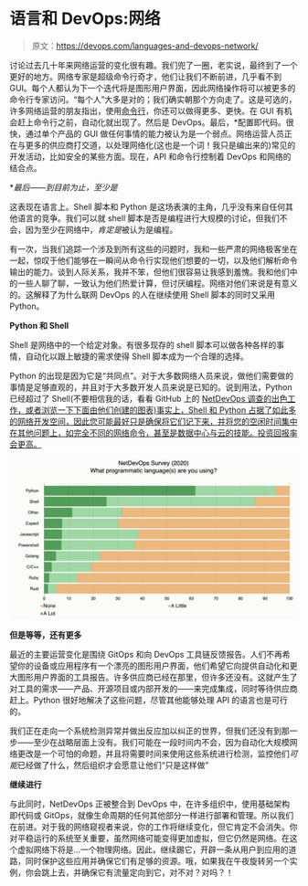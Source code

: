 # 语言和 DevOps:网络

> 原文：<https://devops.com/languages-and-devops-network/>

讨论过去几十年来网络运营的变化很有趣。我们兜了一圈，老实说，最终到了一个更好的地方。网络专家是超级命令行奇才，他们让我们不断前进，几乎看不到 GUI。每个人都认为下一个迭代将是图形用户界面，因此网络操作将可以被更多的命令行专家访问。“每个人”大多是对的；我们确实朝那个方向走了。这是可选的，许多网络运营的朋友指出，使用[命令行](https://devops.com/?s=command+line)，你还可以做得更多、更快。在 GUI 有机会赶上命令行之前，自动化就出现了。然后是 DevOps。最后，*配置即代码。很快，通过单个产品的 GUI 做任何事情的能力被认为是一个弱点。网络运营人员正在与更多的供应商打交道，以处理网络化(这也是一个词！我只是编出来的)常见的开发活动，比如安全的某些方面。现在，API 和命令行控制着 DevOps 和网络的结合点。

**最后——到目前为止，至少是*

这表现在语言上。Shell 脚本和 Python 是这场表演的主角，几乎没有来自任何其他语言的竞争。我们可以就 shell 脚本是否是编程进行大规模的讨论，但我们不会，因为至少在网络中，*肯定是*被认为是编程。

有一次，当我们追踪一个涉及到所有这些的问题时，我和一些严肃的网络极客坐在一起，惊叹于他们能够在一瞬间从命令行实现他们想要的一切，以及他们解析命令输出的能力。谈到人际关系，我并不笨，但他们很容易让我感到羞愧。我和他们中的一些人聊了聊，一致认为他们热爱计算，但讨厌编程。网络对他们来说是有意义的。这解释了为什么联网 DevOps 的人在继续使用 Shell 脚本的同时又采用 Python。

**Python 和 Shell**

Shell 是网络中的一个给定对象。有很多现存的 shell 脚本可以做各种各样的事情，自动化以跟上敏捷的需求使得 Shell 脚本成为一个合理的选择。

Python 的出现是因为它是“共同点”。对于大多数网络人员来说，做他们需要做的事情是足够直观的，并且对于大多数开发人员来说是已知的。说到用法，Python 已经超过了 Shell(不要相信我的话，看看 GitHub 上的 [NetDevOps 调查的出色工作，或者浏览一下下面由他们创建的图表)事实上，Shell 和 Python 占据了如此多的网络开发空间，因此您可能最好只是确保将它们记下来，并将您的空闲时间集中在其他问题上，如完全不同的网络命令，甚至是数据中心与云的技能。投资回报率会更高。](https://github.com/dgarros/netdevops-survey)

![](img/e7c21a357022a7692497da61b992109e.png)

**但是等等，还有更多**

最近的主要运营变化是围绕 GitOps 和向 DevOps 工具链反馈报告。人们不再希望你的设备或应用程序有一个漂亮的图形用户界面，他们希望它向提供自动化和更大图形用户界面的工具报告。许多供应商已经在那里，但许多还没有。这就产生了对工具的需求——产品、开源项目或内部开发的——来完成集成，同时等待供应商赶上。Python 很好地解决了这些问题，尽管其他能够处理 API 的语言也是可行的。

我们正在走向一个系统检测异常并做出反应加以纠正的世界，但我们还没有到那一步——至少在战略层面上没有。我们可能在一段时间内不会，因为自动化大规模网络更改是一个可怕的命题，并且将需要时间来使用这些系统进行检测，监控他们*可能*已经做了什么，然后组织才会愿意让他们“只是这样做”

**继续进行**

与此同时，NetDevOps 正被整合到 DevOps 中，在许多组织中，使用基础架构即代码或 GitOps，就像生命周期的任何其他部分一样进行部署和管理。所以我们在前进。对于我的网络窥视者来说，你的工作将继续变化，但它肯定不会消失。你对平稳运行的系统至关重要，虽然网络可能变得更加虚拟，但它仍然是网络。在这个虚拟网络下将是…一个物理网络。因此，继续踢它，开辟一条从用户到应用的道路，同时保护这些应用并确保它们有足够的资源。哦，如果我在午夜旋转另一个实例，你会跳上去，并确保它有流量定向到它，对不对？对吗？！